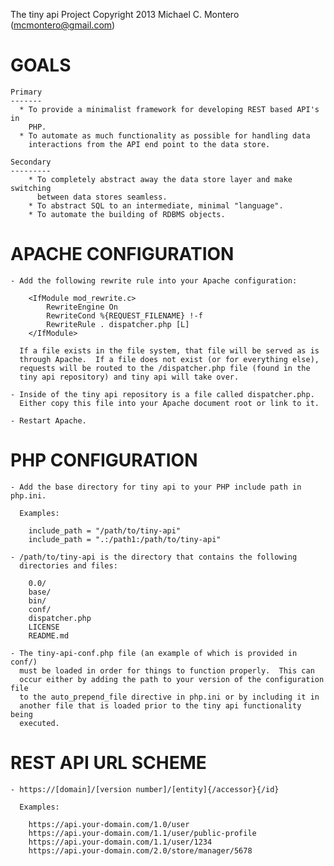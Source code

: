 The tiny api Project
Copyright 2013 Michael C. Montero (mcmontero@gmail.com)

GOALS
=====

    Primary
    -------
      * To provide a minimalist framework for developing REST based API's in
        PHP.
      * To automate as much functionality as possible for handling data
        interactions from the API end point to the data store.

    Secondary
    ---------
        * To completely abstract away the data store layer and make switching
          between data stores seamless.
        * To abstract SQL to an intermediate, minimal "language".
        * To automate the building of RDBMS objects.

APACHE CONFIGURATION
====================

    - Add the following rewrite rule into your Apache configuration:

        <IfModule mod_rewrite.c>
            RewriteEngine On
            RewriteCond %{REQUEST_FILENAME} !-f
            RewriteRule . dispatcher.php [L]
        </IfModule>

      If a file exists in the file system, that file will be served as is
      through Apache.  If a file does not exist (or for everything else),
      requests will be routed to the /dispatcher.php file (found in the
      tiny api repository) and tiny api will take over.

    - Inside of the tiny api repository is a file called dispatcher.php.
      Either copy this file into your Apache document root or link to it.

    - Restart Apache.

PHP CONFIGURATION
=================

    - Add the base directory for tiny api to your PHP include path in php.ini.

      Examples:

        include_path = "/path/to/tiny-api"
        include_path = ".:/path1:/path/to/tiny-api"

    - /path/to/tiny-api is the directory that contains the following
      directories and files:

        0.0/
        base/
        bin/
        conf/
        dispatcher.php
        LICENSE
        README.md

    - The tiny-api-conf.php file (an example of which is provided in conf/)
      must be loaded in order for things to function properly.  This can
      occur either by adding the path to your version of the configuration file
      to the auto_prepend_file directive in php.ini or by including it in
      another file that is loaded prior to the tiny api functionality being
      executed.

REST API URL SCHEME
===================

    - https://[domain]/[version number]/[entity]{/accessor}{/id}

      Examples:

        https://api.your-domain.com/1.0/user
        https://api.your-domain.com/1.1/user/public-profile
        https://api.your-domain.com/1.1/user/1234
        https://api.your-domain.com/2.0/store/manager/5678
